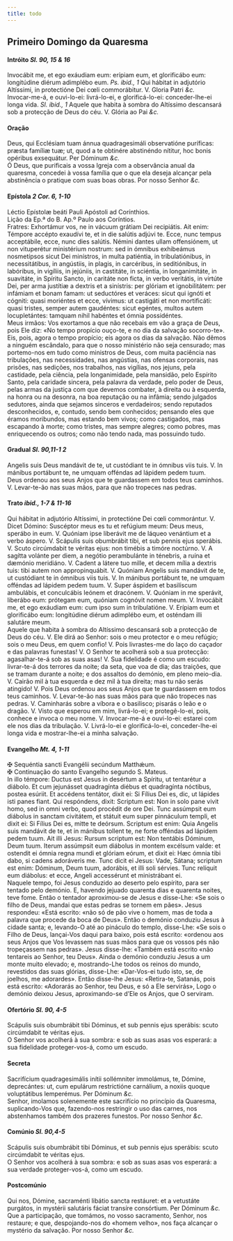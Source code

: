 ```yaml
---
title: todo
---
```

<h2 class="text-center">Primeiro Domingo da Quaresma</em>

	
<h4 class="text-center">Intróito <em>Sl. 90, 15 & 16</em></h4>
<div class="container-fluid">
<div class="row">
<div class="dropcap text-justify">
Invocábit me, et ego exáudiam eum: erípiam eum, et glorificábo eum: longitúdine diérum adimplébo eum. <em>Ps. ibid., 1</em> Qui hábitat in adjutório Altíssimi, in protectióne Dei cœli commorábitur.
V. Gloria Patri <em>&c.</em>
</div>
<div class="dropcap text-justify">
Invocar-me-á, e ouvi-lo-ei: livrá-lo-ei, e glorificá-lo-ei: conceder-lhe-ei longa vida. <em>Sl. ibid., 1</em> Aquele que habita à sombra do Altíssimo descansará sob a protecção de Deus do céu.
V. Glória ao Pai <em>&c.</em>
</div>
</div>
</div>

<h4 class="text-center">Oração</h4>
<div class="container-fluid">
<div class="row">
<div class="dropcap text-justify">
Deus, qui Ecclésiam tuam ánnua quadragesimáli observatióne puríficas: præsta famíliæ tuæ; ut, quod a te obtinére abstinéndo nítitur, hoc bonis opéribus exsequátur. Per Dóminum <em>&c.</em>
</div>
<div class="dropcap text-justify">
Ó Deus, que purificais a vossa Igreja com a observância anual da quaresma, concedei à vossa família que o que ela deseja alcançar pela abstinência o pratique com suas boas obras. Por nosso Senhor <em>&c.</em>
</div>
</div>
</div>

<h4 class="text-center">Epístola <em>2 Cor. 6, 1-10</em></h4>
<div class="container-fluid">
<div class="row">
<div class="text-justify">
Léctio Epístolæ beáti Pauli Apóstoli ad Corínthios.
</div>
<div class="text-justify">
Lição da Ep.ª do B. Ap.º Paulo aos Coríntios.
</div>
<div class="dropcap text-justify">
Fratres: Exhortámur vos, ne in vácuum grátiam Dei recipiátis. Ait enim: Témpore accépto exaudívi te, et in die salútis adjúvi te. Ecce, nunc tempus acceptábile, ecce, nunc dies salútis. Némini dantes ullam offensiónem, ut non vituperétur ministérium nostrum: sed in ómnibus exhibeámus nosmetípsos sicut Dei minístros, in multa patiéntia, in tribulatiónibus, in necessitátibus, in angústiis, in plagis, in carcéribus, in seditiónibus, in labóribus, in vigíliis, in jejúniis, in castitáte, in sciéntia, in longanimitáte, in suavitáte, in Spíritu Sancto, in caritáte non ficta, in verbo veritátis, in virtúte Dei, per arma justítiæ a dextris et a sinístris: per glóriam et ignobilitátem: per infámiam et bonam famam: ut seductóres et veráces: sicut qui ignóti et cógniti: quasi moriéntes et ecce, vívimus: ut castigáti et non mortificáti: quasi tristes, semper autem gaudéntes: sicut egéntes, multos autem locupletántes: tamquam nihil habéntes et ómnia possidéntes.
</div>
<div class="dropcap text-justify">
Meus irmãos: Vos exortamos a que não recebais em vão a graça de Deus, pois Ele diz: «No tempo propício ouço-te, e no dia da salvação socorro-te». Eis, pois, agora o tempo propício; eis agora os dias da salvação. Não dêmos a ninguém escândalo, para que o nosso ministério não seja censurado; mas portemo-nos em tudo como ministros de Deus, com muita paciência nas tribulações, nas necessidades, nas angústias, nas ofensas corporais, nas prisões, nas sedições, nos trabalhos, nas vigílias, nos jejuns, pela castidade, pela ciência, pela longanimidade, pela mansidão, pelo Espírito Santo, pela caridade sincera, pela palavra da verdade, pelo poder de Deus, pelas armas da justiça com que devemos combater, à direita ou à esquerda, na honra ou na desonra, na boa reputação ou na infâmia; sendo julgados sedutores, ainda que sejamos sinceros e verdadeiros; sendo reputados desconhecidos, e, contudo, sendo bem conhecidos; pensando eles que éramos moribundos, mas estando bem vivos; como castigados, mas escapando à morte; como tristes, mas sempre alegres; como pobres, mas enriquecendo os outros; como não tendo nada, mas possuindo tudo.
</div>
</div>
</div>

<h4 class="text-center">Gradual <em>Sl. 90,11-1 2</em></h4>
<div class="container-fluid">
<div class="row">
<div class="dropcap text-justify">
Angelis suis Deus mandávit de te, ut custódiant te in ómnibus viis tuis. V. In mánibus portábunt te, ne umquam offéndas ad lápidem pedem tuum.
</div>
<div class="dropcap text-justify">
Deus ordenou aos seus Anjos que te guardassem em todos teus caminhos. V. Levar-te-ão nas suas mãos, para que não tropeces nas pedras.
</div>
</div>
</div>

<h4 class="text-center">Trato <em>ibid., 1-7 & 11-16</em></h4>
<div class="container-fluid">
<div class="row">
<div class="dropcap text-justify">
Qui hábitat in adjutório Altíssimi, in protectióne Dei cœli commorántur. V. Dicet Dómino: Suscéptor meus es tu et refúgium meum: Deus meus, sperábo in eum. V. Quóniam ipse liberávit me de láqueo venántium et a verbo áspero. V. Scápulis suis obumbrábit tibi, et sub pennis ejus sperábis. V. Scuto circúmdabit te véritas ejus: non timébis a timóre noctúrno. V. A sagítta volánte per diem, a negótio perambulánte in ténebris, a ruína et dæmónio meridiáno. V. Cadent a látere tuo mille, et decem mília a dextris tuis: tibi autem non appropinquábit. V. Quóniam Angelis suis mandávit de te, ut custódiant te in ómnibus viis tuis. V. In mánibus portábunt te, ne umquam offéndas ad lápidem pedem tuum. V. Super áspidem et basilíscum ambulábis, et conculcábis leónem et dracónem. V. Quóniam in me sperávit, liberábo eum: prótegam eum, quóniam cognóvit nomen meum. V. Invocábit me, et ego exáudiam eum: cum ipso sum in tribulatióne. V. Erípiam eum et glorificábo eum: longitúdine diérum adimplébo eum, et osténdam illi salutáre meum.
</div>
<div class="dropcap text-justify">
Aquele que habita à sombra do Altíssimo descansará sob a protecção de Deus do céu. V. Ele dirá ao Senhor: sois o meu protector e o meu refúgio; sois o meu Deus, em quem confio! V. Pois livrastes-me do laço do caçador e das palavras funestas! V. O Senhor te acolherá sob a sua protecção: agasalhar-te-á sob as suas asas! V. Sua fidelidade é como um escudo: livrar-te-á dos terrores da noite; da seta, que voa de dia; das traições, que se tramam durante a noite; e dos assaltos do demónio, em pleno meio-dia. V. Cairão mil à tua esquerda e dez mil à tua direita; mas tu não serás atingido! V. Pois Deus ordenou aos seus Anjos que te guardassem em todos teus caminhos. V. Levar-te-ão nas suas mãos para que não tropeces nas pedras. V. Caminharás sobre a víbora e o basilisco; pisarás o leão e o dragão. V. Visto que esperou em mim, livrá-lo-ei; e protegê-lo-ei, pois, conhece e invoca o meu nome. V. Invocar-me-á e ouvi-lo-ei: estarei com ele nos dias da tribulação. V. Livrá-lo-ei e glorificá-lo-ei, conceder-lhe-ei longa vida e mostrar-lhe-ei a minha salvação.
</div>
</div>
</div>

<h4 class="text-center">Evangelho <em>Mt. 4, 1-11</em></h4>
<div class="container-fluid">
<div class="row">
<div class="text-justify">
<span class="text-danger">&#10016;</span> Sequéntia sancti Evangélii secúndum Matthǽum.
</div>
<div class="text-justify">
<span class="text-danger">&#10016;</span> Continuação do santo Evangelho segundo S. Mateus.
</div>
<div class="dropcap text-justify">
In illo témpore: Ductus est Jesus in desértum a Spíritu, ut tentarétur a diábolo. Et cum jejunásset quadragínta diébus et quadragínta nóctibus, postea esúriit. Et accédens tentátor, dixit ei: Si Fílius Dei es, dic, ut lápides isti panes fiant. Qui respóndens, dixit: Scriptum est: Non in solo pane vivit homo, sed in omni verbo, quod procédit de ore Dei. Tunc assúmpsit eum diábolus in sanctam civitátem, et státuit eum super pinnáculum templi, et dixit ei: Si Fílius Dei es, mitte te deórsum. Scriptum est enim: Quia Angelis suis mandávit de te, et in mánibus tollent te, ne forte offéndas ad lápidem pedem tuum. Ait illi Jesus: Rursum scriptum est: Non tentábis Dóminum, Deum tuum. Iterum assúmpsit eum diábolus in montem excélsum valde: et ostendit ei ómnia regna mundi et glóriam eórum, et dixit ei: Hæc ómnia tibi dabo, si cadens adoráveris me. Tunc dicit ei Jesus: Vade, Sátana; scriptum est enim: Dóminum, Deum tuum, adorábis, et illi soli sérvies. Tunc relíquit eum diábolus: et ecce, Angeli accessérunt et ministrábant ei.
</div>
<div class="dropcap text-justify">
Naquele tempo, foi Jesus conduzido ao deserto pelo espírito, para ser tentado pelo demónio. E, havendo jejuado quarenta dias e quarenta noites, teve fome. Então o tentador aproximou-se de Jesus e disse-Lhe: «Se sois o filho de Deus, mandai que estas pedras se tornem em pães». Jesus respondeu: «Está escrito: «não só de pão vive o homem, mas de toda a palavra que procede da boca de Deus». Então o demónio conduziu Jesus à cidade santa; e, levando-O até ao pináculo do templo, disse-Lhe: «Se sois o Filho de Deus, lançai-Vos daqui para baixo, pois está escrito: «ordenou aos seus Anjos que Vos levassem nas suas mãos para que os vossos pés não tropeçassem nas pedras». Jesus disse-lhe: «Também está escrito «não tentareis ao Senhor, teu Deus». Ainda o demónio conduziu Jesus a um monte muito elevado; e, mostrando-Lhe todos os reinos do mundo, revestidos das suas glórias, disse-Lhe: «Dar-Vos-ei tudo isto, se, de joelhos, me adorardes». Então disse-lhe Jesus: «Retira-te, Satanás, pois está escrito: «Adorarás ao Senhor, teu Deus, e só a Ele servirás», Logo o demónio deixou Jesus, aproximando-se d’Ele os Anjos, que O serviram.
</div>
</div>
</div>

<h4 class="text-center">Ofertório <em>Sl. 90, 4-5</em></h4>
<div class="container-fluid">
<div class="row">
<div class="dropcap text-justify">
Scápulis suis obumbrábit tibi Dóminus, et sub pennis ejus sperábis: scuto circúmdabit te véritas ejus.
</div>
<div class="dropcap text-justify">
O Senhor vos acolherá à sua sombra: e sob as suas asas vos esperará: a sua fidelidade proteger-vos-á, como um escudo.
</div>
</div>
</div>

<h4 class="text-center">Secreta</h4>
<div class="container-fluid">
<div class="row">
<div class="dropcap text-justify">
Sacrifícium quadragesimális inítii sollémniter immolámus, te, Dómine, deprecántes: ut, cum epulárum restrictióne carnálium, a noxiis quoque voluptátibus lemperémus. Per Dóminum <em>&c.</em>
</div>
<div class="dropcap text-justify">
Senhor, imolamos solenemente este sacrifício no princípio da Quaresma, suplicando-Vos que, fazendo-nos restringir o uso das carnes, nos abstenhamos também dos prazeres funestos. Por nosso Senhor <em>&c.</em>
</div>
</div>
</div>

<h4 class="text-center">Comúnio <em>Sl. 90,4-5</em></h4>
<div class="container-fluid">
<div class="row">
<div class="dropcap text-justify">
Scápulis suis obumbrábit tibi Dóminus, et sub pennis ejus sperábis: scuto circúmdabit te véritas ejus.
</div>
<div class="dropcap text-justify">
O Senhor vos acolherá à sua sombra: e sob as suas asas vos esperará: a sua verdade proteger-vos-á, como um escudo.
</div>
</div>
</div>

<h4 class="text-center">Postcomúnio</h4>
<div class="container-fluid">
<div class="row">
<div class="dropcap text-justify">
Qui nos, Dómine, sacraménti libátio sancta restáuret: et a vetustáte purgátos, in mystérii salutáris fáciat transíre consórtium. Per Dóminum <em>&c.</em>
</div>
<div class="dropcap text-justify">
Que a participação, que tomámos, no vosso sacramento, Senhor, nos restaure; e que, despojando-nos do «homem velho», nos faça alcançar o mystério da salvação. Por nosso Senhor <em>&c.</em>
</div>
</div>
</div>
